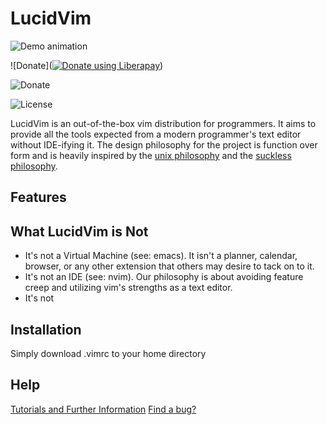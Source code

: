 # LucidVim

![Demo animation](https://github.com/elucid8/lucidvim/lucidvim.gif)

![Donate](<noscript><a href="https://liberapay.com/elucid8/donate"><img alt="Donate using
Liberapay"
src="https://liberapay.com/assets/widgets/donate.svg"></a></noscript>)

![Donate](https://www.paypal.com/cgi-bin/webscr?cmd=_donations&business=48LBBPC7APRJA&currency_code=USD&source=url)

![License](https://badgen.net/badge/%E2%9A%96/GPL3/blue)

LucidVim is an out-of-the-box vim distribution for programmers. It aims to
provide all the tools expected from a modern programmer's text editor without
IDE-ifying it. The design philosophy for the project is function over form and
is heavily inspired by the [unix philosophy](http://www.catb.org/esr/writings/taoup/html/ch01s06.html) and the [suckless philosophy](https://suckless.org/philosophy).

## Features

## What LucidVim is Not
* It's not a Virtual Machine (see: emacs). It isn't a planner, calendar, browser, 
or any other extension that others may desire to tack on to it.
* It's not an IDE (see: nvim). Our philosophy is about avoiding feature creep
  and utilizing vim's strengths as a text editor.
* It's not 
## Installation
Simply download .vimrc to your home directory

## Help
[Tutorials and Further Information](https://elucid8.github.io/lucidvim)
[Find a bug?](https://github.com/elucid8/lucidvim/issues/new)
